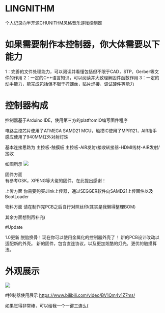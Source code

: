 # LINGNITHM
个人记录向半开源CHUNITHM风格音乐游戏控制器

# 如果需要制作本控制器，你大体需要以下能力
1：完善的文件处理能力，可以阅读并看懂包括但不限于CAD，STP，Gerber等文件的作用
2：一定的C++语言知识，可以阅读并大致理解固件函数作用
3：一定的动手能力，能完成包括但不限于拧螺丝，贴片焊接，调试硬件等能力

# 控制器构成
控制器基于Arduino IDE，使用第三方的platfromIO编写固件程序

电路主控芯片使用了ATMEGA SAMD21 MCU，触摸IC使用了MPR121，AIR抬手感应使用了940MM红外对射灯珠

基本连接思路为 主控板-触摸板   主控板-AIR发射/接收转接器-HDMI线材-AIR发射/接收

如图所示
![](https://github.com/SeasonWings/LINGNITHM/blob/main/picture/%E5%86%85%E9%83%A8%E6%9E%84%E9%80%A0.jpg)
                
固件方面  
有参考GSK，XPENG等大佬的固件，在此提出感谢！

上传方面
你需要购买Jlink上传器，通过SEGGER软件向SAMD21上传固件以及BootLoader

物料方面
请在制作完PCB之后自行对照丝印(其实是我懒得整理BOM)

其余方面想到再补充(

#Update

1.0更新
  脱胎换骨！现在你可以使用金属化的控制器外壳了！
  新的PCB设计改动以适配新的外壳。
  新的固件，包含直连协议，以及更加炫酷的灯光，更优的触摸算法。

# 外观展示
![](https://github.com/SeasonWings/LINGNITHM/blob/main/picture/%E5%A4%96%E8%A7%821.jpg)

#控制器使用展示
https://www.bilibili.com/video/BV1Qm4y1Z7ms/

如果觉得非常棒，可以给我一个一键三连么(
